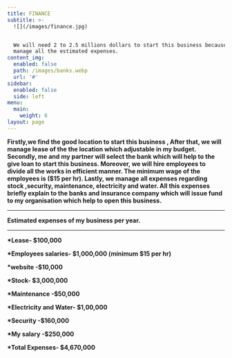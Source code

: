 ```yaml
---
title: FINANCE
subtitle: >-
  ![](/images/finance.jpg)


  We will need 2 to 2.5 millions dollars to start this business because we will
  manage all the estimated expenses.
content_img:
  enabled: false
  path: /images/banks.webp
  url: '#'
sidebar:
  enabled: false
  side: left
menu:
  main:
    weight: 6
layout: page
---
```

**Firstly,we find the good location to start this business , After that, we will manage lease of the the location which adjustable in my budget. Secondly, me and my partner will select the bank which will help to the give loan to start this business. Moreover, we will hire employees to divide all the works in efficient manner. The minimum wage of the employees is ($15 per hr). Lastly, we manage all expenses regarding stock ,security, maintenance, electricity and water. All this expenses briefly explain to the banks and insurance company which will issue fund to my organisation which help to open this business.**

****

**Estimated expenses of my business per year.**

****

**\*Lease- $100,000**

**\*Employees salaries- $1,000,000 (minimum $15 per hr)**

**\*website -$10,000**

**\*Stock- $3,000,000**

**\*Maintenance -$50,000**

**\*Electricity and Water- $1,00,000**

**\*Security -$160,000**

**\*My salary -$250,000**

**\*Total Expenses- $4,670,000**
